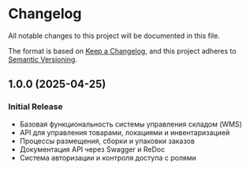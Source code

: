 # Changelog

All notable changes to this project will be documented in this file.

The format is based on [Keep a Changelog](https://keepachangelog.com/en/1.0.0/),
and this project adheres to [Semantic Versioning](https://semver.org/spec/v2.0.0.html).

## 1.0.0 (2025-04-25)

### Initial Release

* Базовая функциональность системы управления складом (WMS)
* API для управления товарами, локациями и инвентаризацией
* Процессы размещения, сборки и упаковки заказов
* Документация API через Swagger и ReDoc
* Система авторизации и контроля доступа с ролями
